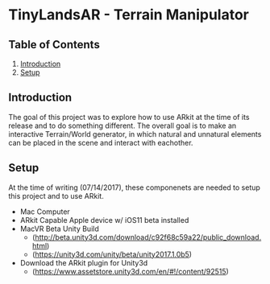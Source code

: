 # TinyLandsAR - Terrain Manipulator

## Table of Contents
1. [Introduction](#introduction)
2. [Setup](#setup)

## Introduction <a name="introduction"></a>
The goal of this project was to explore how to use ARkit at the time of its release and to do something different. The overall goal is to make an interactive Terrain/World generator, 
in which natural and unnatural elements can be placed in the scene and interact with eachother.

## Setup <a name="setup"></a>
At the time of writing (07/14/2017), these componenets are needed to setup this project and to use ARkit.

- Mac Computer
- ARkit Capable Apple device w/ iOS11 beta installed
- MacVR Beta Unity Build 
	- (http://beta.unity3d.com/download/c92f68c59a22/public_download.html)
	- (https://unity3d.com/unity/beta/unity2017.1.0b5)
- Download the ARkit plugin for Unity3d 
	- (https://www.assetstore.unity3d.com/en/#!/content/92515)


